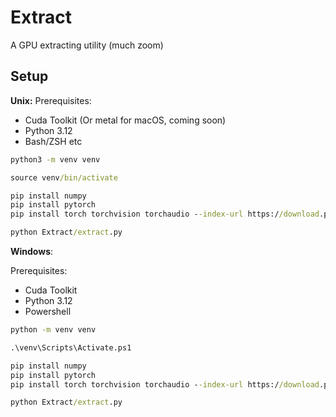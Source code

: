 # Extract

A GPU extracting utility (much zoom)

## Setup
**Unix:**
Prerequisites:
- Cuda Toolkit (Or metal for macOS, coming soon)
- Python 3.12
- Bash/ZSH etc

```cmd
python3 -m venv venv
```
```cmd
source venv/bin/activate
```
```cmd
pip install numpy
pip install pytorch
pip install torch torchvision torchaudio --index-url https://download.pytorch.org/whl/cu118
```
```cmd
python Extract/extract.py
```

**Windows**:

Prerequisites:
- Cuda Toolkit
- Python 3.12
- Powershell

```cmd
python -m venv venv
```
```cmd
.\venv\Scripts\Activate.ps1
```
```cmd
pip install numpy
pip install pytorch
pip install torch torchvision torchaudio --index-url https://download.pytorch.org/whl/cu118
```
```cmd
python Extract/extract.py
```
